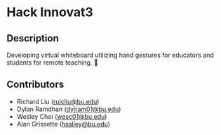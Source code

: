 # Hack Innovat3

## Description
Developing virtual whiteboard utilizing hand gestures for educators and students for remote teaching. 👋

## Contributors
- Richard Liu (ruicliu@bu.edu)
- Dylan Ramdhan (dylram01@bu.edu)
- Wesley Choi (wesc01@bu.edu)
- Alan Grissette (hsalley@bu.edu)
